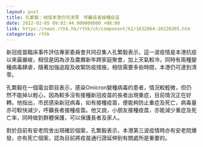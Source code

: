 ```yaml
---
layout: post
title: 孔繁毅：相信本港仍可清零　呼籲長者接種疫苗
date: 2022-02-05 09:02:44.000000000 +08:00
link: https://news.rthk.hk/rthk/ch/component/k2/1632064-20220205.htm
categories: rthk
---
```


新冠疫苗臨床事件評估專家委員會共同召集人孔繁毅表示，這一波疫情是本港抗疫以來最嚴峻，相信是因為涉及農曆新年跨家庭聚會，加上天氣較冷，同時有兩種變種病毒肆虐，隨著加強追蹤及收緊防疫措施，相信需要多些時間，本港仍可達到清零。

孔繁毅在一個電台節目表示，感染Omicron變種病毒的患者，情況較輕微，但仍然不能掉以輕心，因為較多沒有接種新冠疫苗的長者出現重症，目前情況正在好轉。他指出，市民感染新冠病毒，如有接種疫苗，便能夠防止重症及死亡，病毒量亦可較快減少，呼籲長者接種疫苗。他又說，小朋友接種疫苗，亦能減少重症及死亡率，同時做到群體保護，可以保護長者及家人。

對於目前有安老院舍出現確診個案，孔繁毅表示，本港第三波疫情時亦有安老院爆發，亦有死亡個案，認為目前將疫苗通行證延伸到有關處所是重要的。
